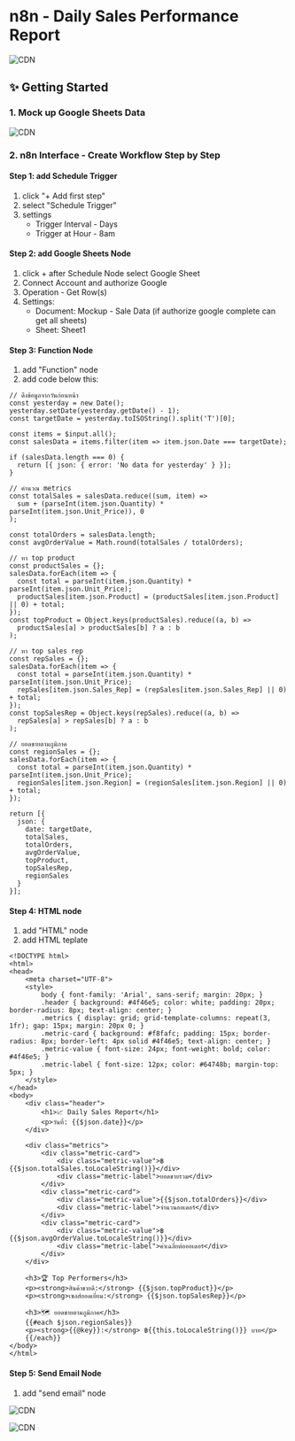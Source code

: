 # n8n - Daily Sales Performance Report

![CDN](https://cdn.jsdelivr.net/gh/pjtp/n8n-daily-sales-performance-report@main/assets/flow.png)

## ✨ Getting Started

### 1. Mock up Google Sheets Data

![CDN](https://cdn.jsdelivr.net/gh/pjtp/n8n-daily-sales-performance-report@main/assets/mockup-data.png)

### 2. n8n Interface - Create Workflow Step by Step

#### Step 1: add Schedule Trigger

1. click "+ Add first step"
2. select "Schedule Trigger"
3. settings
   - Trigger Interval - Days
   - Trigger at Hour - 8am

#### Step 2: add Google Sheets Node

1. click + after Schedule Node select Google Sheet
2. Connect Account and authorize Google
3. Operation - Get Row(s)
4. Settings:
   - Document: Mockup - Sale Data (if authorize google complete can get all sheets)
   - Sheet: Sheet1

#### Step 3: Function Node

1. add "Function" node
2. add code below this:

```
// ดึงข้อมูลจากวันก่อนหน้า
const yesterday = new Date();
yesterday.setDate(yesterday.getDate() - 1);
const targetDate = yesterday.toISOString().split('T')[0];

const items = $input.all();
const salesData = items.filter(item => item.json.Date === targetDate);

if (salesData.length === 0) {
  return [{ json: { error: 'No data for yesterday' } }];
}

// คำนวณ metrics
const totalSales = salesData.reduce((sum, item) =>
  sum + (parseInt(item.json.Quantity) * parseInt(item.json.Unit_Price)), 0
);

const totalOrders = salesData.length;
const avgOrderValue = Math.round(totalSales / totalOrders);

// หา top product
const productSales = {};
salesData.forEach(item => {
  const total = parseInt(item.json.Quantity) * parseInt(item.json.Unit_Price);
  productSales[item.json.Product] = (productSales[item.json.Product] || 0) + total;
});
const topProduct = Object.keys(productSales).reduce((a, b) =>
  productSales[a] > productSales[b] ? a : b
);

// หา top sales rep
const repSales = {};
salesData.forEach(item => {
  const total = parseInt(item.json.Quantity) * parseInt(item.json.Unit_Price);
  repSales[item.json.Sales_Rep] = (repSales[item.json.Sales_Rep] || 0) + total;
});
const topSalesRep = Object.keys(repSales).reduce((a, b) =>
  repSales[a] > repSales[b] ? a : b
);

// ยอดขายตามภูมิภาค
const regionSales = {};
salesData.forEach(item => {
  const total = parseInt(item.json.Quantity) * parseInt(item.json.Unit_Price);
  regionSales[item.json.Region] = (regionSales[item.json.Region] || 0) + total;
});

return [{
  json: {
    date: targetDate,
    totalSales,
    totalOrders,
    avgOrderValue,
    topProduct,
    topSalesRep,
    regionSales
  }
}];
```

#### Step 4: HTML node

1. add "HTML" node
2. add HTML teplate

```
<!DOCTYPE html>
<html>
<head>
    <meta charset="UTF-8">
    <style>
        body { font-family: 'Arial', sans-serif; margin: 20px; }
        .header { background: #4f46e5; color: white; padding: 20px; border-radius: 8px; text-align: center; }
        .metrics { display: grid; grid-template-columns: repeat(3, 1fr); gap: 15px; margin: 20px 0; }
        .metric-card { background: #f8fafc; padding: 15px; border-radius: 8px; border-left: 4px solid #4f46e5; text-align: center; }
        .metric-value { font-size: 24px; font-weight: bold; color: #4f46e5; }
        .metric-label { font-size: 12px; color: #64748b; margin-top: 5px; }
    </style>
</head>
<body>
    <div class="header">
        <h1>📈 Daily Sales Report</h1>
        <p>วันที่: {{$json.date}}</p>
    </div>

    <div class="metrics">
        <div class="metric-card">
            <div class="metric-value">฿{{$json.totalSales.toLocaleString()}}</div>
            <div class="metric-label">ยอดขายรวม</div>
        </div>
        <div class="metric-card">
            <div class="metric-value">{{$json.totalOrders}}</div>
            <div class="metric-label">จำนวนออเดอร์</div>
        </div>
        <div class="metric-card">
            <div class="metric-value">฿{{$json.avgOrderValue.toLocaleString()}}</div>
            <div class="metric-label">ค่าเฉลี่ยต่อออเดอร์</div>
        </div>
    </div>

    <h3>🏆 Top Performers</h3>
    <p><strong>สินค้าขายดี:</strong> {{$json.topProduct}}</p>
    <p><strong>เซลส์ยอดเยี่ยม:</strong> {{$json.topSalesRep}}</p>

    <h3>🗺️ ยอดขายตามภูมิภาค</h3>
    {{#each $json.regionSales}}
    <p><strong>{{@key}}:</strong> ฿{{this.toLocaleString()}} บาท</p>
    {{/each}}
</body>
</html>
```

#### Step 5: Send Email Node

1. add "send email" node

![CDN](https://cdn.jsdelivr.net/gh/pjtp/n8n-daily-sales-performance-report@main/assets/stteing-mail.png)

![CDN](https://cdn.jsdelivr.net/gh/pjtp/n8n-daily-sales-performance-report@main/assets/mail.png)
